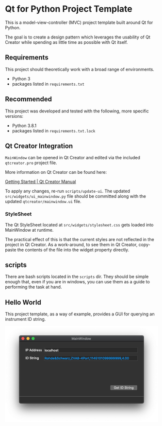 # Qt for Python Project Template

This is a model-view-controller (MVC) project template built around Qt for Python.

The goal is to create a design pattern which leverages the usability of Qt Creator while spending as little time as possible with Qt itself.

## Requirements

This project should theoretically work with a broad range of environments.

- Python 3
- packages listed in `requirements.txt`

## Recommended

This project was developed and tested with the following, more specific versions:

- Python 3.8.1
- packages listed in `requirements.txt.lock`

## Qt Creator Integration

`MainWindow` can be opened in Qt Creator and edited via the included `qtcreator.pro` project file.

More information on Qt Creator can be found here:

[Getting Started | Qt Creator Manual](https://doc.qt.io/qtcreator/creator-getting-started.html)

To apply any changes, re-run `scripts/update-ui`. The updated `src/widgets/ui_mainwindow.py` file should be committed along with the updated `qtcreator/mainwindow.ui` file.

### StyleSheet

The Qt StyleSheet located at `src/widgets/stylesheet.css` gets loaded into MainWindow at runtime.

The practical effect of this is that the current styles are not reflected in the project in Qt Creator. As a work-around, to see them in Qt Creator, copy-paste the contents of the file into the widget property directly.

## scripts

There are bash scripts located in the `scripts` dir. They should be simple enough that, even if you are in windows, you can use them as a guide to performing the task at hand.

## Hello World

This project template, as a way of example, provides a GUI for querying an instrument ID string.

![Screenshot](./doc/screenshots/screenshot.png)
